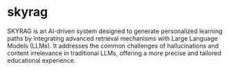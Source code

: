 # skyrag
SKYRAG is an AI-driven system designed to generate personalized learning paths by integrating advanced retrieval mechanisms with Large Language Models (LLMs). It addresses the common challenges of hallucinations and content irrelevance in traditional LLMs, offering a more precise and tailored educational experience.
